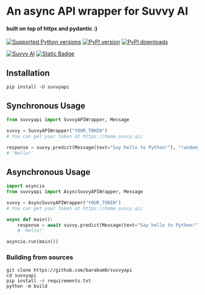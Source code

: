 # An async API wrapper for Suvvy AI
#### built on top of httpx and pydantic :)
[![Supported Python versions](https://img.shields.io/pypi/pyversions/suvvyapi.svg?style=flat-square&logo=python&logoColor=FFE873)](https://pypi.org/project/suvvyapi)
[![PyPI version](https://img.shields.io/pypi/v/suvvyapi.svg?style=flat-square&logo=pypi&logoColor=FFE873)](https://pypi.org/project/suvvyapi)
[![PyPI downloads](https://img.shields.io/pypi/dm/suvvyapi.svg?style=flat-square)](https://pypi.org/project/suvvyapi)

[![Suvvy AI](https://img.shields.io/badge/suvvy.ai-best%20AI%20website-blue?style=flat-square)](https://suvvy.ai)
[![Static Badge](https://img.shields.io/badge/OpenAI-ChatGPT-blue?style=flat-square&logo=openai)](https://openai.com/chatgpt)

## Installation
```shell
pip install -U suvvyapi 
```

## Synchronous Usage
```python
from suvvyapi import SuvvyAPIWrapper, Message

suvvy = SuvvyAPIWrapper("YOUR_TOKEN")
# You can get your token at https://home.suvvy.ai/

response = suvvy.predict(Message(text="Say hello to Python!"), "random_id")
# 'Hello!'
```

## Asynchronous Usage

```python
import asyncio
from suvvyapi import AsyncSuvvyAPIWrapper, Message

suvvy = AsyncSuvvyAPIWrapper("YOUR_TOKEN")
# You can get your token at https://home.suvvy.ai/

async def main():
    response = await suvvy.predict(Message(text="Say hello to Python!"), "random_id")
    # 'Hello!'

asyncio.run(main())
```

### Building from sources
```shell
git clone https://github.com/barabum0/suvvyapi
cd suvvyapi
pip install -r requirements.txt
python -m build
```